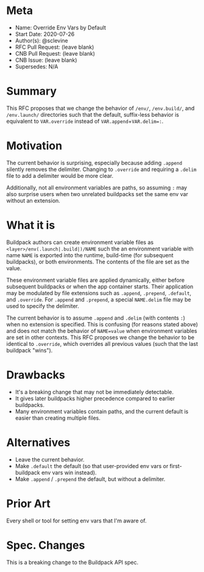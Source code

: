 # Meta
[meta]: #meta
- Name: Override Env Vars by Default
- Start Date: 2020-07-26
- Author(s): @sclevine
- RFC Pull Request: (leave blank)
- CNB Pull Request: (leave blank)
- CNB Issue: (leave blank)
- Supersedes: N/A

# Summary
[summary]: #summary

This RFC proposes that we change the behavior of `/env/`, `/env.build/`, and `/env.launch/` directories such that the default, suffix-less behavior is equivalent to `VAR.override` instead of `VAR.append`+`VAR.delim=:`.

# Motivation
[motivation]: #motivation

The current behavior is surprising, especially because adding `.append` silently removes the delimiter. Changing to `.override` and requiring a `.delim` file to add a delimiter would be more clear.

Additionally, not all environment variables are paths, so assuming `:` may also surprise users when two unrelated buildpacks set the same env var without an extension.

# What it is
[what-it-is]: #what-it-is

Buildpack authors can create environment variable files as `<layer>/env(.launch|.build|)/NAME` such the an environment variable with name `NAME` is exported into the runtime, build-time (for subsequent buildpacks), or both environments. The contents of the file are set as the value.

These environment variable files are applied dynamically, either before subsequent buildpacks or when the app container starts. Their application may be modulated by file extensions such as `.append`, `.prepend`, `.default`, and `.override`. For `.append` and `.prepend`, a special `NAME.delim` file may be used to specify the delimiter.

The current behavior is to assume `.append` and `.delim` (with contents `:`) when no extension is specified. This is confusing (for reasons stated above) and does not match the behavior of `NAME=value` when environment variables are set in other contexts. This RFC proposes we change the behavior to be identical to `.override`, which overrides all previous values (such that the last buildpack "wins").

# Drawbacks
[drawbacks]: #drawbacks

- It's a breaking change that may not be immediately detectable.
- It gives later buildpacks higher precedence compared to earlier buildpacks.
- Many environment variables contain paths, and the current default is easier than creating multiple files.

# Alternatives
[alternatives]: #alternatives

- Leave the current behavior.
- Make `.default` the default (so that user-provided env vars or first-buildpack env vars win instead).
- Make `.append` / `.prepend` the default, but without a delimiter.

# Prior Art
[prior-art]: #prior-art

Every shell or tool for setting env vars that I'm aware of.

# Spec. Changes
[spec-changes]: #spec-changes

This is a breaking change to the Buildpack API spec.
